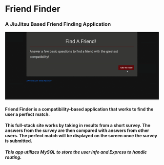 # Friend Finder

### A JiuJitsu Based Friend Finding Application
![Friend Gif](./FriendGif.gif)

#### Friend Finder is a compatibility-based application that works to find the user a perfect match. 
#### This full-stack site works by taking in results from a short survey. The answers from the survey are then compared with answers from other users. The perfect match will be displayed on the screen once the survey is submitted. 

##### This app utilizes MySQL to store the user info and Express to handle routing.
